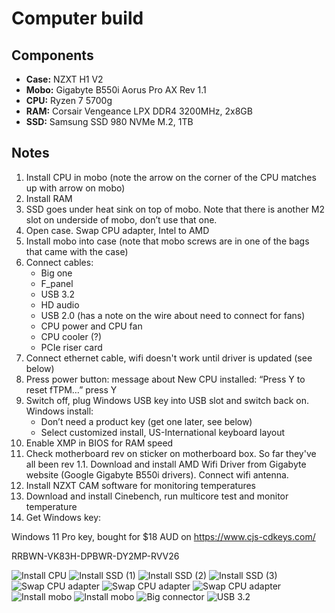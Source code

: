 # Computer build
## Components
* **Case:** NZXT H1 V2
* **Mobo:** Gigabyte B550i Aorus Pro AX Rev 1.1
* **CPU:** Ryzen 7 5700g
* **RAM:** Corsair Vengeance LPX DDR4 3200MHz, 2x8GB
* **SSD:** Samsung SSD 980 NVMe M.2, 1TB

## Notes
1. Install CPU in mobo (note the arrow on the corner of the CPU matches up with arrow on mobo)
2. Install RAM
3. SSD goes under heat sink on top of mobo. Note that there is another M2 slot on underside of mobo, don’t use that one.
4. Open case. Swap CPU adapter, Intel to AMD
5. Install mobo into case (note that mobo screws are in one of the bags that came with the case)
6. Connect cables:
    * Big one
    * F_panel
    * USB 3.2  
    * HD audio
    * USB 2.0 (has a note on the wire about need to connect for fans)
    * CPU power and CPU fan
    * CPU cooler (?)
    * PCIe riser card
7. Connect ethernet cable, wifi doesn't work until driver is updated (see below)
8. Press power button: message about New CPU installed: “Press Y to reset fTPM…” press Y
9. Switch off, plug Windows USB key into USB slot and switch back on. Windows install:
    * Don’t need a product key (get one later, see below)
    * Select customized install, US-International keyboard layout
10. Enable XMP in BIOS for RAM speed
11. Check motherboard rev on sticker on motherboard box. So far they've all been rev 1.1. Download and install AMD Wifi Driver from Gigabyte website (Google Gigabyte B550i drivers). Connect wifi antenna.
12. Install NZXT CAM software for monitoring temperatures
13. Download and install Cinebench, run multicore test and monitor temperature
14. Get Windows key:

Windows 11 Pro key, bought for $18 AUD on https://www.cjs-cdkeys.com/

RRBWN-VK83H-DPBWR-DY2MP-RVV26

![Install CPU](images\Picture1.jpg "Install CPU")
![Install SSD (1)](images\Picture2.jpg "Remove SSD heatsink")
![Install SSD (2)](images\Picture3.jpg "Loosen nut")
![Install SSD (3)](images\Picture4.jpg "SSD installed")
![Swap CPU adapter](images\Picture5.jpg "Open trapdoor")
![Swap CPU adapter](images\Picture6.jpg "Remove Intel adapter")
![Swap CPU adapter](images\Picture7.jpg "Install AMD adapter")
![Install mobo](images\Picture8.jpg "Mobo screws")
![Install mobo](images\Picture9.jpg "Mobo in case")
![Big connector](images\Picture10.jpg "Big connector")
![USB 3.2](images\Picture11.jpg "USB 3.2")
